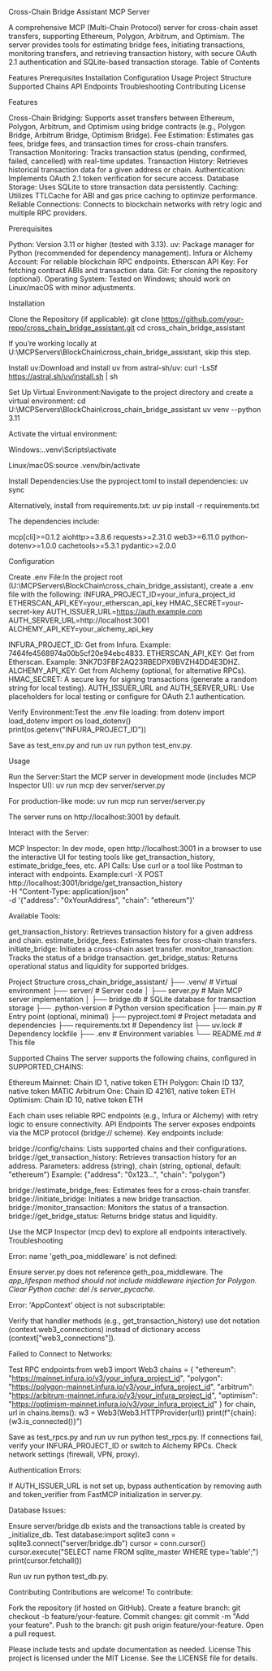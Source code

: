 Cross-Chain Bridge Assistant MCP Server

A comprehensive MCP (Multi-Chain Protocol) server for cross-chain asset transfers, supporting Ethereum, Polygon, Arbitrum, and Optimism. The server provides tools for estimating bridge fees, initiating transactions, monitoring transfers, and retrieving transaction history, with secure OAuth 2.1 authentication and SQLite-based transaction storage.
Table of Contents

Features
Prerequisites
Installation
Configuration
Usage
Project Structure
Supported Chains
API Endpoints
Troubleshooting
Contributing
License

Features

Cross-Chain Bridging: Supports asset transfers between Ethereum, Polygon, Arbitrum, and Optimism using bridge contracts (e.g., Polygon Bridge, Arbitrum Bridge, Optimism Bridge).
Fee Estimation: Estimates gas fees, bridge fees, and transaction times for cross-chain transfers.
Transaction Monitoring: Tracks transaction status (pending, confirmed, failed, cancelled) with real-time updates.
Transaction History: Retrieves historical transaction data for a given address or chain.
Authentication: Implements OAuth 2.1 token verification for secure access.
Database Storage: Uses SQLite to store transaction data persistently.
Caching: Utilizes TTLCache for ABI and gas price caching to optimize performance.
Reliable Connections: Connects to blockchain networks with retry logic and multiple RPC providers.

Prerequisites

Python: Version 3.11 or higher (tested with 3.13).
uv: Package manager for Python (recommended for dependency management).
Infura or Alchemy Account: For reliable blockchain RPC endpoints.
Etherscan API Key: For fetching contract ABIs and transaction data.
Git: For cloning the repository (optional).
Operating System: Tested on Windows; should work on Linux/macOS with minor adjustments.

Installation

Clone the Repository (if applicable):
git clone https://github.com/your-repo/cross_chain_bridge_assistant.git
cd cross_chain_bridge_assistant

If you’re working locally at U:\MCPServers\BlockChain\cross_chain_bridge_assistant, skip this step.

Install uv:Download and install uv from astral-sh/uv:
curl -LsSf https://astral.sh/uv/install.sh | sh


Set Up Virtual Environment:Navigate to the project directory and create a virtual environment:
cd U:\MCPServers\BlockChain\cross_chain_bridge_assistant
uv venv --python 3.11

Activate the virtual environment:

Windows:.\.venv\Scripts\activate


Linux/macOS:source .venv/bin/activate




Install Dependencies:Use the pyproject.toml to install dependencies:
uv sync

Alternatively, install from requirements.txt:
uv pip install -r requirements.txt

The dependencies include:

mcp[cli]>=0.1.2
aiohttp>=3.8.6
requests>=2.31.0
web3>=6.11.0
python-dotenv>=1.0.0
cachetools>=5.3.1
pydantic>=2.0.0



Configuration

Create .env File:In the project root (U:\MCPServers\BlockChain\cross_chain_bridge_assistant), create a .env file with the following:
INFURA_PROJECT_ID=your_infura_project_id
ETHERSCAN_API_KEY=your_etherscan_api_key
HMAC_SECRET=your-secret-key
AUTH_ISSUER_URL=https://auth.example.com
AUTH_SERVER_URL=http://localhost:3001
ALCHEMY_API_KEY=your_alchemy_api_key


INFURA_PROJECT_ID: Get from Infura. Example: 7464fe4568974a00b5cf20e94ebc4833.
ETHERSCAN_API_KEY: Get from Etherscan. Example: 3NK7D3FBF2AQ23RBEDPX9BVZH4DD4E3DHZ.
ALCHEMY_API_KEY: Get from Alchemy (optional, for alternative RPCs).
HMAC_SECRET: A secure key for signing transactions (generate a random string for local testing).
AUTH_ISSUER_URL and AUTH_SERVER_URL: Use placeholders for local testing or configure for OAuth 2.1 authentication.


Verify Environment:Test the .env file loading:
from dotenv import load_dotenv
import os
load_dotenv()
print(os.getenv("INFURA_PROJECT_ID"))

Save as test_env.py and run uv run python test_env.py.


Usage

Run the Server:Start the MCP server in development mode (includes MCP Inspector UI):
uv run mcp dev server/server.py

For production-like mode:
uv run mcp run server/server.py

The server runs on http://localhost:3001 by default.

Interact with the Server:

MCP Inspector: In dev mode, open http://localhost:3001 in a browser to use the interactive UI for testing tools like get_transaction_history, estimate_bridge_fees, etc.
API Calls: Use curl or a tool like Postman to interact with endpoints. Example:curl -X POST http://localhost:3001/bridge/get_transaction_history \
  -H "Content-Type: application/json" \
  -d '{"address": "0xYourAddress", "chain": "ethereum"}'




Available Tools:

get_transaction_history: Retrieves transaction history for a given address and chain.
estimate_bridge_fees: Estimates fees for cross-chain transfers.
initiate_bridge: Initiates a cross-chain asset transfer.
monitor_transaction: Tracks the status of a bridge transaction.
get_bridge_status: Returns operational status and liquidity for supported bridges.



Project Structure
cross_chain_bridge_assistant/
├── .venv/                 # Virtual environment
├── server/                # Server code
│   ├── server.py          # Main MCP server implementation
│   ├── bridge.db          # SQLite database for transaction storage
├── .python-version        # Python version specification
├── main.py                # Entry point (optional, minimal)
├── pyproject.toml         # Project metadata and dependencies
├── requirements.txt        # Dependency list
├── uv.lock                # Dependency lockfile
├── .env                   # Environment variables
└── README.md              # This file

Supported Chains
The server supports the following chains, configured in SUPPORTED_CHAINS:

Ethereum Mainnet: Chain ID 1, native token ETH
Polygon: Chain ID 137, native token MATIC
Arbitrum One: Chain ID 42161, native token ETH
Optimism: Chain ID 10, native token ETH

Each chain uses reliable RPC endpoints (e.g., Infura or Alchemy) with retry logic to ensure connectivity.
API Endpoints
The server exposes endpoints via the MCP protocol (bridge:// scheme). Key endpoints include:

bridge://config/chains: Lists supported chains and their configurations.
bridge://get_transaction_history: Retrieves transaction history for an address.
Parameters: address (string), chain (string, optional, default: "ethereum")
Example: {"address": "0x123...", "chain": "polygon"}


bridge://estimate_bridge_fees: Estimates fees for a cross-chain transfer.
bridge://initiate_bridge: Initiates a new bridge transaction.
bridge://monitor_transaction: Monitors the status of a transaction.
bridge://get_bridge_status: Returns bridge status and liquidity.

Use the MCP Inspector (mcp dev) to explore all endpoints interactively.
Troubleshooting

Error: name 'geth_poa_middleware' is not defined:

Ensure server.py does not reference geth_poa_middleware. The _app_lifespan method should not include middleware injection for Polygon.
Clear Python cache: del /s server\__pycache__.


Error: 'AppContext' object is not subscriptable:

Verify that handler methods (e.g., get_transaction_history) use dot notation (context.web3_connections) instead of dictionary access (context["web3_connections"]).


Failed to Connect to Networks:

Test RPC endpoints:from web3 import Web3
chains = {
    "ethereum": "https://mainnet.infura.io/v3/your_infura_project_id",
    "polygon": "https://polygon-mainnet.infura.io/v3/your_infura_project_id",
    "arbitrum": "https://arbitrum-mainnet.infura.io/v3/your_infura_project_id",
    "optimism": "https://optimism-mainnet.infura.io/v3/your_infura_project_id"
}
for chain, url in chains.items():
    w3 = Web3(Web3.HTTPProvider(url))
    print(f"{chain}: {w3.is_connected()}")

Save as test_rpcs.py and run uv run python test_rpcs.py.
If connections fail, verify your INFURA_PROJECT_ID or switch to Alchemy RPCs.
Check network settings (firewall, VPN, proxy).


Authentication Errors:

If AUTH_ISSUER_URL is not set up, bypass authentication by removing auth and token_verifier from FastMCP initialization in server.py.


Database Issues:

Ensure server/bridge.db exists and the transactions table is created by _initialize_db.
Test database:import sqlite3
conn = sqlite3.connect("server/bridge.db")
cursor = conn.cursor()
cursor.execute("SELECT name FROM sqlite_master WHERE type='table';")
print(cursor.fetchall())

Run uv run python test_db.py.



Contributing
Contributions are welcome! To contribute:

Fork the repository (if hosted on GitHub).
Create a feature branch: git checkout -b feature/your-feature.
Commit changes: git commit -m "Add your feature".
Push to the branch: git push origin feature/your-feature.
Open a pull request.

Please include tests and update documentation as needed.
License
This project is licensed under the MIT License. See the LICENSE file for details.